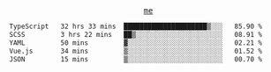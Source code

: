 <p align="center">
  <samp>
    <a href="https://yiwwhl.com">me</a>
  </samp>
</p>

<!--START_SECTION:waka-->

```txt
TypeScript   32 hrs 33 mins  █████████████████████▒░░░   85.90 %
SCSS         3 hrs 22 mins   ██▒░░░░░░░░░░░░░░░░░░░░░░   08.91 %
YAML         50 mins         ▓░░░░░░░░░░░░░░░░░░░░░░░░   02.21 %
Vue.js       34 mins         ▒░░░░░░░░░░░░░░░░░░░░░░░░   01.52 %
JSON         15 mins         ▒░░░░░░░░░░░░░░░░░░░░░░░░   00.70 %
```

<!--END_SECTION:waka-->